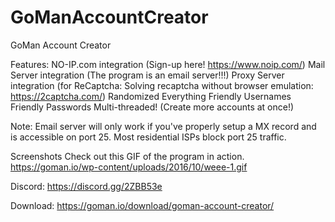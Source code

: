 # GoManAccountCreator
GoMan Account Creator

Features:
NO-IP.com integration (Sign-up here! https://www.noip.com/)
Mail Server integration (The program is an email server!!!)
Proxy Server integration (for ReCaptcha: Solving recaptcha without browser emulation: https://2captcha.com/)
Randomized Everything
Friendly Usernames
Friendly Passwords
Multi-threaded! (Create more accounts at once!)


Note: Email server will only work if you've properly setup a MX record and is accessible on port 25. Most residential ISPs block port 25 traffic.

Screenshots
Check out this GIF of the program in action.
https://goman.io/wp-content/uploads/2016/10/weee-1.gif


Discord: https://discord.gg/2ZBB53e

Download: https://goman.io/download/goman-account-creator/
